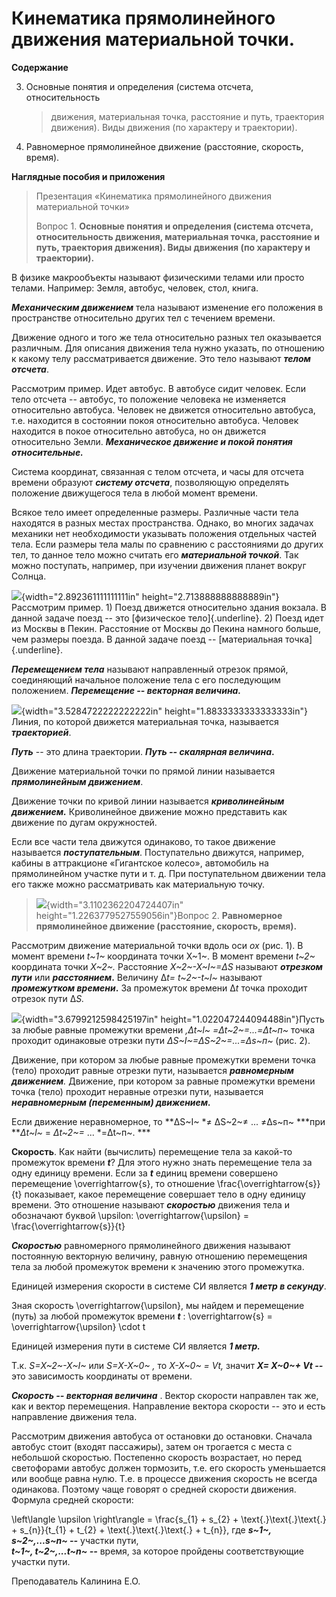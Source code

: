 # Кинематика прямолинейного движения материальной точки.

**Содержание**

3.  Основные понятия и определения (система отсчета, относительность
    > движения, материальная точка, расстояние и путь, траектория
    > движения). Виды движения (по характеру и траектории).

4.  Равномерное прямолинейное движение (расстояние, скорость, время).

**Наглядные пособия и приложения**

> Презентация «Кинематика прямолинейного движения материальной точки»
>
> Вопрос 1. **Основные понятия и определения (система отсчета,
> относительность движения, материальная точка, расстояние и путь,
> траектория движения). Виды движения (по характеру и траектории).**

В физике макрообъекты называют физическими телами или просто телами.
Например: Земля, автобус, человек, стол, книга.

***Механическим движением*** тела называют изменение его положения в
пространстве относительно других тел с течением времени.

Движение одного и того же тела относительно разных тел оказывается
различным. Для описания движения тела нужно указать, по отношению к
какому телу рассматривается движение. Это тело называют ***телом
отсчета***.

Рассмотрим пример. Идет автобус. В автобусе сидит человек. Если тело
отсчета -- автобус, то положение человека не изменяется относительно
автобуса. Человек не движется относительно автобуса, т.е. находится в
состоянии покоя относительно автобуса. Человек находится в покое
относительно автобуса, но он движется относительно Земли.
***Механическое движение и покой понятия относительные.***

Система координат, связанная с телом отсчета, и часы для отсчета времени
образуют ***систему отсчета***, позволяющую определять положение
движущегося тела в любой момент времени.

Всякое тело имеет определенные размеры. Различные части тела находятся в
разных местах пространства. Однако, во многих задачах механики нет
необходимости указывать положения отдельных частей тела. Если размеры
тела малы по сравнению с расстояниями до других тел, то данное тело
можно считать его ***материальной точкой***. Так можно поступать,
например, при изучении движения планет вокруг Солнца.

![](vertopal_36d35c54f7124292bff5feb3a59fb3af/media/image15.png){width="2.892361111111111in"
height="2.713888888888889in"}Рассмотрим пример. 1) Поезд движется
относительно здания вокзала. В данной задаче поезд -- это [физическое
тело]{.underline}. 2) Поезд идет из Москвы в Пекин. Расстояние от Москвы
до Пекина намного больше, чем размеры поезда. В данной задаче поезд --
[материальная точка]{.underline}.

***Перемещением тела*** называют направленный отрезок прямой,
соединяющий начальное положение тела с его последующим положением.
***Перемещение -- векторная величина.***

![](vertopal_36d35c54f7124292bff5feb3a59fb3af/media/image16.png){width="3.5284722222222222in"
height="1.8833333333333333in"}Линия, по которой движется материальная
точка, называется ***траекторией***.

***Путь*** -- это длина траектории. ***Путь -- скалярная величина*.**

Движение материальной точки по прямой линии называется ***прямолинейным
движением***.

Движение точки по кривой линии называется ***криволинейным движением.***
Криволинейное движение можно представить как движение по дугам
окружностей.

Если все части тела движутся одинаково, то такое движение называется
***поступательным***. Поступательно движутся, например, кабины в
аттракционе «Гигантское колесо», автомобиль на прямолинейном участке
пути и т. д. При поступательном движении тела его также можно
рассматривать как материальную точку.

> ![](vertopal_36d35c54f7124292bff5feb3a59fb3af/media/image17.png){width="3.1102362204724407in"
> height="1.2263779527559056in"}Вопрос 2. **Равномерное прямолинейное
> движение (расстояние, скорость, время).**

Рассмотрим движение материальной точки вдоль оси *ох* (рис. 1). В момент
времени *t~1~* координата точки Х~1~. В момент времени *t~2~* координата
точки *Х~2~.* Расстояние *Х~2~-Х~I~=ΔS* называют ***отрезком пути*** или
***расстоянием*.** Величину Δ*t= t~2~-t~l~* называют ***промежутком
времени*.** За промежуток времени Δ*t* точка проходит отрезок пути Δ*S.*

![](vertopal_36d35c54f7124292bff5feb3a59fb3af/media/image18.png){width="3.6799212598425197in"
height="1.022047244094488in"}Пусть за любые равные промежутки времени
*,Δt~l~ =Δt~2~=\...=Δt~п~* точка проходит одинаковые отрезки пути
*ΔS~I~=ΔS~2~=\...=Δs~п~* (рис. 2).

Движение, при котором за любые равные промежутки времени точка (тело)
проходит равные отрезки пути, называется ***равномер­ным движением**.*
Движение, при котором за равные промежутки времени точка (тело) проходит
неравные отрезки пути, называет­ся ***неравномерным (переменным)
движением.***

Если движение неравномерное, то **ΔS~I~ *≠ ΔS~2~≠ ... ≠Δs~п~ ***при\
***Δt~l~* = *Δt~2~=* \... *=Δt~п~. ***

**Скорость**. Как найти (вычислить) перемещение тела за какой-то
промежуток времени ***t***? Для этого нужно знать перемещение тела за
одну единицу времени. Если за ***t*** единиц времени совершено
перемещение \overrightarrow{s}, то отношение
\frac{\overrightarrow{s}}{t} показывает, какое перемещение совершает
тело в одну единицу времени. Это отношение называют ***скоростью***
движения тела и обозначают буквой \upsilon:
\overrightarrow{\upsilon} = \frac{\overrightarrow{s}}{t}

***Скоростью*** равномерного прямолинейного движения называют постоянную
векторную величину, равную отношению перемещения тела за любой
промежуток времени к значению этого промежутка.

Единицей измерения скорости в системе СИ является ***1 метр в
секунду***.

Зная скорость \overrightarrow{\upsilon}, мы найдем и перемещение
(путь) за любой промежуток времени ***t*** :
\overrightarrow{s} = \overrightarrow{\upsilon} \cdot t

Единицей измерения пути в системе СИ является ***1 метр.***

Т.к. *S=Х~2~-Х~I~* или *S=Х-Х~0~ ,* то *Х-Х~0~ = Vt,* значит ***Х= Х~0~+
Vt --*** это зависимость координаты от времени.

***Скорость -- векторная величина*** . Вектор скорости направлен так же,
как и вектор перемещения. Направление вектора скорости -- это и есть
направление движения тела.

Рассмотрим движения автобуса от остановки до остановки. Сначала автобус
стоит (входят пассажиры), затем он трогается с места с небольшой
скоростью. Постепенно скорость возрастает, но перед светофорами автобус
должен тормозить, т.е. его скорость уменьшается или вообще равна нулю.
Т.е. в процессе движения скорость не всегда одинакова. Поэтому чаще
говорят о средней скорости движения. Формула средней скорости:

\left\langle \upsilon \right\rangle = \frac{s_{1} + s_{2} + \text{.}\text{.}\text{.} + s_{n}}{t_{1} + t_{2} + \text{.}\text{.}\text{.} + t_{n}},
где ***s~1~, s~2~,...s~n~ --*** участки пути,\
***t~1~, t~2~,...t~n~ --*** время, за которое пройдены соответствующие
участки пути.

Преподаватель Калинина Е.О.